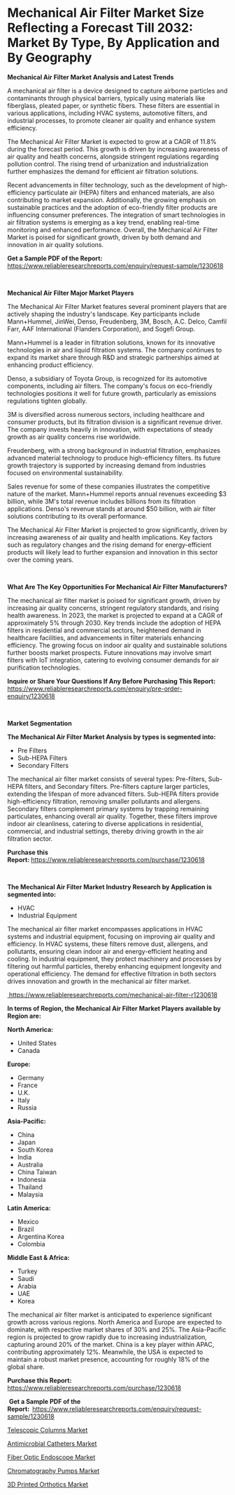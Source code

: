 <p><h1>Mechanical Air Filter Market Size Reflecting a Forecast Till 2032: Market By Type, By Application and By Geography</h1></p><p><strong>Mechanical Air Filter Market Analysis and Latest Trends</strong></p>
<p><p>A mechanical air filter is a device designed to capture airborne particles and contaminants through physical barriers, typically using materials like fiberglass, pleated paper, or synthetic fibers. These filters are essential in various applications, including HVAC systems, automotive filters, and industrial processes, to promote cleaner air quality and enhance system efficiency.</p><p>The Mechanical Air Filter Market is expected to grow at a CAGR of 11.8% during the forecast period. This growth is driven by increasing awareness of air quality and health concerns, alongside stringent regulations regarding pollution control. The rising trend of urbanization and industrialization further emphasizes the demand for efficient air filtration solutions.</p><p>Recent advancements in filter technology, such as the development of high-efficiency particulate air (HEPA) filters and enhanced materials, are also contributing to market expansion. Additionally, the growing emphasis on sustainable practices and the adoption of eco-friendly filter products are influencing consumer preferences. The integration of smart technologies in air filtration systems is emerging as a key trend, enabling real-time monitoring and enhanced performance. Overall, the Mechanical Air Filter Market is poised for significant growth, driven by both demand and innovation in air quality solutions.</p></p>
<p><strong>Get a Sample PDF of the Report:&nbsp;</strong> <a href="https://www.reliableresearchreports.com/enquiry/request-sample/1230618?utm_campaign=12&utm_medium=2&utm_source=Github&utm_content=ia&utm_term=09042025&utm_id=mechanical-air-filter">https://www.reliableresearchreports.com/enquiry/request-sample/1230618</a></p>
<p>&nbsp;</p>
<p><strong>Mechanical Air Filter Major Market Players</strong></p>
<p><p>The Mechanical Air Filter Market features several prominent players that are actively shaping the industry's landscape. Key participants include Mann+Hummel, JinWei, Denso, Freudenberg, 3M, Bosch, A.C. Delco, Camfil Farr, AAF International (Flanders Corporation), and Sogefi Group. </p><p>Mann+Hummel is a leader in filtration solutions, known for its innovative technologies in air and liquid filtration systems. The company continues to expand its market share through R&D and strategic partnerships aimed at enhancing product efficiency. </p><p>Denso, a subsidiary of Toyota Group, is recognized for its automotive components, including air filters. The company's focus on eco-friendly technologies positions it well for future growth, particularly as emissions regulations tighten globally.</p><p>3M is diversified across numerous sectors, including healthcare and consumer products, but its filtration division is a significant revenue driver. The company invests heavily in innovation, with expectations of steady growth as air quality concerns rise worldwide.</p><p>Freudenberg, with a strong background in industrial filtration, emphasizes advanced material technology to produce high-efficiency filters. Its future growth trajectory is supported by increasing demand from industries focused on environmental sustainability.</p><p>Sales revenue for some of these companies illustrates the competitive nature of the market. Mann+Hummel reports annual revenues exceeding $3 billion, while 3M's total revenue includes billions from its filtration applications. Denso's revenue stands at around $50 billion, with air filter solutions contributing to its overall performance.</p><p>The Mechanical Air Filter Market is projected to grow significantly, driven by increasing awareness of air quality and health implications. Key factors such as regulatory changes and the rising demand for energy-efficient products will likely lead to further expansion and innovation in this sector over the coming years.</p></p>
<p>&nbsp;</p>
<p><strong>What Are The Key Opportunities For Mechanical Air Filter Manufacturers?</strong></p>
<p><p>The mechanical air filter market is poised for significant growth, driven by increasing air quality concerns, stringent regulatory standards, and rising health awareness. In 2023, the market is projected to expand at a CAGR of approximately 5% through 2030. Key trends include the adoption of HEPA filters in residential and commercial sectors, heightened demand in healthcare facilities, and advancements in filter materials enhancing efficiency. The growing focus on indoor air quality and sustainable solutions further boosts market prospects. Future innovations may involve smart filters with IoT integration, catering to evolving consumer demands for air purification technologies.</p></p>
<p><strong>Inquire or Share Your Questions If Any Before Purchasing This Report:</strong> <a href="https://www.reliableresearchreports.com/enquiry/pre-order-enquiry/1230618?utm_campaign=12&utm_medium=2&utm_source=Github&utm_content=ia&utm_term=09042025&utm_id=mechanical-air-filter">https://www.reliableresearchreports.com/enquiry/pre-order-enquiry/1230618</a></p>
<p>&nbsp;</p>
<p><strong>Market Segmentation</strong></p>
<p><strong>The Mechanical Air Filter Market Analysis by types is segmented into:</strong></p>
<p><ul><li>Pre Filters</li><li>Sub-HEPA Filters</li><li>Secondary Filters</li></ul></p>
<p><p>The mechanical air filter market consists of several types: Pre-filters, Sub-HEPA filters, and Secondary filters. Pre-filters capture larger particles, extending the lifespan of more advanced filters. Sub-HEPA filters provide high-efficiency filtration, removing smaller pollutants and allergens. Secondary filters complement primary systems by trapping remaining particulates, enhancing overall air quality. Together, these filters improve indoor air cleanliness, catering to diverse applications in residential, commercial, and industrial settings, thereby driving growth in the air filtration sector.</p></p>
<p><strong>Purchase this Report:&nbsp;</strong><a href="https://www.reliableresearchreports.com/purchase/1230618?utm_campaign=12&utm_medium=2&utm_source=Github&utm_content=ia&utm_term=09042025&utm_id=mechanical-air-filter">https://www.reliableresearchreports.com/purchase/1230618</a></p>
<p>&nbsp;</p>
<p><strong>The Mechanical Air Filter Market Industry Research by Application is segmented into:</strong></p>
<p><ul><li>HVAC</li><li>Industrial Equipment</li></ul></p>
<p><p>The mechanical air filter market encompasses applications in HVAC systems and industrial equipment, focusing on improving air quality and efficiency. In HVAC systems, these filters remove dust, allergens, and pollutants, ensuring clean indoor air and energy-efficient heating and cooling. In industrial equipment, they protect machinery and processes by filtering out harmful particles, thereby enhancing equipment longevity and operational efficiency. The demand for effective filtration in both sectors drives innovation and growth in the mechanical air filter market.</p></p>
<p><a href="https://www.reliableresearchreports.com/mechanical-air-filter-r1230618?utm_campaign=12&utm_medium=2&utm_source=Github&utm_content=ia&utm_term=09042025&utm_id=mechanical-air-filter">&nbsp;https://www.reliableresearchreports.com/mechanical-air-filter-r1230618</a></p>
<p><strong>In terms of Region, the Mechanical Air Filter Market Players available by Region are:</strong></p>
<p>
    <p> <strong> North America: </strong>
        <ul>
            <li>United States</li>
            <li>Canada</li>
        </ul>
        </p> 
    <p> <strong> Europe: </strong>
        <ul>
            <li>Germany</li>
            <li>France</li>
            <li>U.K.</li>
            <li>Italy</li>
            <li>Russia</li>
        </ul>
        </p> 
    <p> <strong> Asia-Pacific: </strong>
        <ul>
            <li>China</li>
            <li>Japan</li>
            <li>South Korea</li>
            <li>India</li>
            <li>Australia</li>
            <li>China Taiwan</li>
            <li>Indonesia</li>
            <li>Thailand</li>
            <li>Malaysia</li>
        </ul>
        </p> 
    <p> <strong> Latin America: </strong>
        <ul>
            <li>Mexico</li>
            <li>Brazil</li>
            <li>Argentina Korea</li>
            <li>Colombia</li>
        </ul>
        </p> 
    <p> <strong> Middle East & Africa: </strong>
        <ul>
            <li>Turkey</li>
            <li>Saudi</li>
            <li>Arabia</li>
            <li>UAE</li>
            <li>Korea</li>
        </ul>
    </p>
    </p>
<p><p>The mechanical air filter market is anticipated to experience significant growth across various regions. North America and Europe are expected to dominate, with respective market shares of 30% and 25%. The Asia-Pacific region is projected to grow rapidly due to increasing industrialization, capturing around 20% of the market. China is a key player within APAC, contributing approximately 12%. Meanwhile, the USA is expected to maintain a robust market presence, accounting for roughly 18% of the global share.</p></p>
<p><strong>Purchase this Report: </strong><a href="https://www.reliableresearchreports.com/purchase/1230618?utm_campaign=12&utm_medium=2&utm_source=Github&utm_content=ia&utm_term=09042025&utm_id=mechanical-air-filter">https://www.reliableresearchreports.com/purchase/1230618</a></p>
<p>&nbsp;<strong>Get a Sample PDF of the Report:&nbsp;&nbsp;</strong><a href="https://www.reliableresearchreports.com/enquiry/request-sample/1230618?utm_campaign=12&utm_medium=2&utm_source=Github&utm_content=ia&utm_term=09042025&utm_id=mechanical-air-filter">https://www.reliableresearchreports.com/enquiry/request-sample/1230618</a></p>
<p><strong></strong></p>
<p><p><a href="https://github.com/groszsaoudrd/Market-Research-Report-List-1/blob/main/telescopic-columns-market.md?utm_campaign=12&utm_medium=2&utm_source=Github&utm_content=ia&utm_term=09042025&utm_id=mechanical-air-filter">Telescopic Columns Market</a></p><p><a href="https://www.linkedin.com/pulse/strategic-insights-global-antimicrobial-catheters-market-ytzqc?utm_campaign=12&utm_medium=2&utm_source=Github&utm_content=ia&utm_term=09042025&utm_id=mechanical-air-filter">Antimicrobial Catheters Market</a></p><p><a href="https://www.linkedin.com/pulse/fiber-optic-endoscope-market-report-offers-financial-elm6c?utm_campaign=12&utm_medium=2&utm_source=Github&utm_content=ia&utm_term=09042025&utm_id=mechanical-air-filter">Fiber Optic Endoscope Market</a></p><p><a href="https://github.com/quiraytaibat/Market-Research-Report-List-1/blob/main/chromatography-pumps-market.md?utm_campaign=12&utm_medium=2&utm_source=Github&utm_content=ia&utm_term=09042025&utm_id=mechanical-air-filter">Chromatography Pumps Market</a></p><p><a href="https://www.linkedin.com/pulse/3d-printed-orthotics-market-growth-analysis-2025-2032-trends-feavc?utm_campaign=12&utm_medium=2&utm_source=Github&utm_content=ia&utm_term=09042025&utm_id=mechanical-air-filter">3D Printed Orthotics Market</a></p></p>